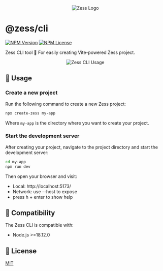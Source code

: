<div align="center">
  <img src="https://pic1.imgdb.cn/item/68c7c093c5157e1a8804fb52.svg" alt="Zess Logo">
</div>

# @zess/cli

[![NPM Version](https://img.shields.io/npm/v/@zess/cli.svg?style=for-the-badge)](https://www.npmjs.com/package/@zess/cli) [![NPM License](https://img.shields.io/npm/l/@zess/cli.svg?style=for-the-badge)](https://github.com/rpsffx/zess/blob/main/LICENSE)

Zess CLI tool 🔨 For easily creating Vite-powered Zess project.

<div align="center">
  <img src="https://pic1.imgdb.cn/item/68d2c7b7c5157e1a882be39f.gif" alt="Zess CLI Usage" style="max-width: 100%; height: auto;">
</div>

## 🚀 Usage

### Create a new project

Run the following command to create a new Zess project:

```bash
npx create-zess my-app
```

Where `my-app` is the directory where you want to create your project.

### Start the development server

After creating your project, navigate to the project directory and start the development server:

```bash
cd my-app
npm run dev
```

Then open your browser and visit:

- Local: http://localhost:5173/
- Network: use --host to expose
- press h + enter to show help

## 🔄 Compatibility

The Zess CLI is compatible with:

- Node.js >=18.12.0

## 📝 License

[MIT](https://github.com/rpsffx/zess/blob/main/LICENSE)
